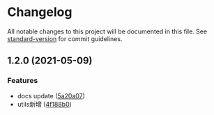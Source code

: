 # Changelog

All notable changes to this project will be documented in this file. See [standard-version](https://github.com/conventional-changelog/standard-version) for commit guidelines.

## 1.2.0 (2021-05-09)


### Features

* docs update ([5a20a07](https://github.com/DivinerWJ/notes/commit/5a20a07e500c59458abcf9318a8e70821689235d))
* utils新增 ([4f188b0](https://github.com/DivinerWJ/notes/commit/4f188b04852b69a234ceb88e1297154536edfe51))
